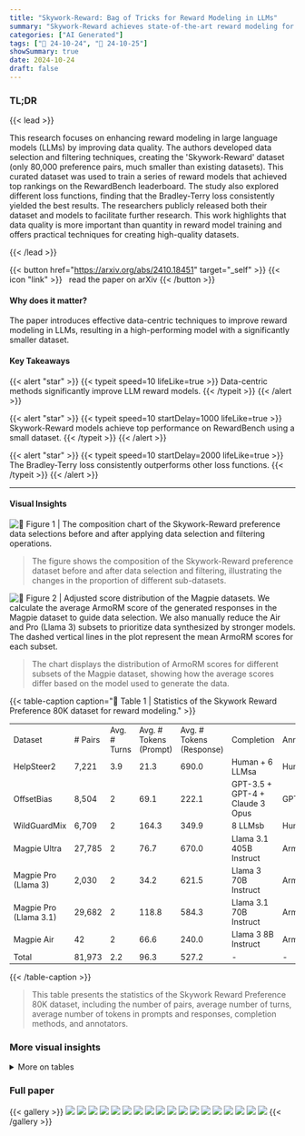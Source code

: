 ```yaml
---
title: "Skywork-Reward: Bag of Tricks for Reward Modeling in LLMs"
summary: "Skywork-Reward achieves state-of-the-art reward modeling for LLMs using novel data-centric techniques, producing a top-performing model with only 80K preference pairs."
categories: ["AI Generated"]
tags: ["🔖 24-10-24", "🤗 24-10-25"]
showSummary: true
date: 2024-10-24
draft: false
---
```


### TL;DR


{{< lead >}}

This research focuses on enhancing reward modeling in large language models (LLMs) by improving data quality.  The authors developed data selection and filtering techniques, creating the 'Skywork-Reward' dataset (only 80,000 preference pairs, much smaller than existing datasets). This curated dataset was used to train a series of reward models that achieved top rankings on the RewardBench leaderboard.  The study also explored different loss functions, finding that the Bradley-Terry loss consistently yielded the best results.  The researchers publicly released both their dataset and models to facilitate further research. This work highlights that data quality is more important than quantity in reward model training and offers practical techniques for creating high-quality datasets.

{{< /lead >}}


{{< button href="https://arxiv.org/abs/2410.18451" target="_self" >}}
{{< icon "link" >}} &nbsp; read the paper on arXiv
{{< /button >}}

#### Why does it matter?
The paper introduces effective data-centric techniques to improve reward modeling in LLMs, resulting in a high-performing model with a significantly smaller dataset.
#### Key Takeaways

{{< alert "star" >}}
{{< typeit speed=10 lifeLike=true >}} Data-centric methods significantly improve LLM reward models. {{< /typeit >}}
{{< /alert >}}

{{< alert "star" >}}
{{< typeit speed=10 startDelay=1000 lifeLike=true >}} Skywork-Reward models achieve top performance on RewardBench using a small dataset. {{< /typeit >}}
{{< /alert >}}

{{< alert "star" >}}
{{< typeit speed=10 startDelay=2000 lifeLike=true >}} The Bradley-Terry loss consistently outperforms other loss functions. {{< /typeit >}}
{{< /alert >}}

------
#### Visual Insights



![](figures/figures_4_0.png "🔼 Figure 1 | The composition chart of the Skywork-Reward preference data selections before and after applying data selection and filtering operations.")

> The figure shows the composition of the Skywork-Reward preference dataset before and after data selection and filtering, illustrating the changes in the proportion of different sub-datasets.





![](charts/charts_6_0.png "🔼 Figure 2 | Adjusted score distribution of the Magpie datasets. We calculate the average ArmoRM score of the generated responses in the Magpie dataset to guide data selection. We also manually reduce the Air and Pro (Llama 3) subsets to prioritize data synthesized by stronger models. The dashed vertical lines in the plot represent the mean ArmoRM scores for each subset.")

> The chart displays the distribution of ArmoRM scores for different subsets of the Magpie dataset, showing how the average scores differ based on the model used to generate the data.





{{< table-caption caption="🔽 Table 1 | Statistics of the Skywork Reward Preference 80K dataset for reward modeling." >}}
<table id='0' style='font-size:14px'><tr><td>Dataset</td><td># Pairs</td><td>Avg. # Turns</td><td>Avg. # Tokens (Prompt)</td><td>Avg. # Tokens (Response)</td><td>Completion</td><td>Annotator</td></tr><tr><td>HelpSteer2</td><td>7,221</td><td>3.9</td><td>21.3</td><td>690.0</td><td>Human + 6 LLMsa</td><td>Human</td></tr><tr><td>OffsetBias</td><td>8,504</td><td>2</td><td>69.1</td><td>222.1</td><td>GPT-3.5 + GPT-4 + Claude 3 Opus</td><td>GPT-4</td></tr><tr><td>WildGuardMix</td><td>6,709</td><td>2</td><td>164.3</td><td>349.9</td><td>8 LLMsb</td><td>Human</td></tr><tr><td>Magpie Ultra</td><td>27,785</td><td>2</td><td>76.7</td><td>670.0</td><td>Llama 3.1 405B Instruct</td><td>ArmoRM</td></tr><tr><td>Magpie Pro (Llama 3)</td><td>2,030</td><td>2</td><td>34.2</td><td>621.5</td><td>Llama 3 70B Instruct</td><td>ArmoRM</td></tr><tr><td>Magpie Pro (Llama 3.1)</td><td>29,682</td><td>2</td><td>118.8</td><td>584.3</td><td>Llama 3.1 70B Instruct</td><td>ArmoRM</td></tr><tr><td>Magpie Air</td><td>42</td><td>2</td><td>66.6</td><td>240.0</td><td>Llama 3 8B Instruct</td><td>ArmoRM</td></tr><tr><td>Total</td><td>81,973</td><td>2.2</td><td>96.3</td><td>527.2</td><td>-</td><td>-</td></tr></table>{{< /table-caption >}}

> This table presents the statistics of the Skywork Reward Preference 80K dataset, including the number of pairs, average number of turns, average number of tokens in prompts and responses, completion methods, and annotators.



### More visual insights




<details>
<summary>More on tables
</summary>


{{< table-caption caption="🔽 Table 1 | Statistics of the Skywork Reward Preference 80K dataset for reward modeling." >}}
<br><table id='3' style='font-size:18px'><tr><td>Task</td><td>Count</td><td>Percentage</td></tr><tr><td>Math</td><td>29,657</td><td>49.81%</td></tr><tr><td>Coding & debugging</td><td>8,193</td><td>13.76%</td></tr><tr><td>Information seeking</td><td>7,837</td><td>13.16%</td></tr><tr><td>Advice seeking</td><td>4,546</td><td>7.64%</td></tr><tr><td>Reasoning</td><td>3,854</td><td>6.47%</td></tr><tr><td>Planning</td><td>2,185</td><td>3.67%</td></tr><tr><td>Brainstorming</td><td>1,081</td><td>1.82%</td></tr><tr><td>Creative writing</td><td>794</td><td>1.33%</td></tr><tr><td>Data analysis</td><td>725</td><td>1.22%</td></tr><tr><td>Editing</td><td>337</td><td>0.57%</td></tr><tr><td>Role playing</td><td>330</td><td>0.55%</td></tr><tr><td>Total</td><td>59,539</td><td>100%</td></tr></table>{{< /table-caption >}}

> This table presents the statistics of the Skywork Reward Preference 80K dataset, including the number of pairs, average number of tokens in prompts and responses, completion methods and annotators used for each dataset.


{{< table-caption caption="🔽 Table 2 | Performance comparison of different reward models on RewardBench. The first block of the table includes the top reward models on the RewardBench leaderboard. The superscript in this block indicates that the results have not been officially verified. The second block of the table corresponds to Llama-3.1-8B and Gemma-2-27B (both instruct version) trained on Preference 700K and Preference 378K data, respectively. The final block of the table showcases the performance of our Skywork-Reward model series, which are trained on the Skywork Reward Preference 80K dataset. Notably, Skywork-Reward-Gemma-2-27B achieves state-of-the-art performance, outperforming several competitive models on RewardBench. The highest performance in each column is masked as bold." >}}
<table id='0' style='font-size:14px'><tr><td>Model</td><td>Type</td><td>Avg. Score</td><td>Chat</td><td>Chat Hard</td><td>Safety</td><td>Reasoning</td></tr><tr><td>SFR-LLaMa-3.1-70B-Judge-I* Wang et al. 2024c)</td><td>Generative</td><td>92.7</td><td>96.9</td><td>84.8</td><td>91.6</td><td>97.6</td></tr><tr><td>Nemotron-4-340B-Reward* Wang et al. 2024e)</td><td>Custom</td><td>92.2</td><td>95.8</td><td>87.1</td><td>92.2</td><td>93.6</td></tr><tr><td>ArmoRM-Llama3-8B-v0.1 Wang et al. 2024b</td><td>Custom</td><td>90.8</td><td>96.9</td><td>76.8</td><td>92.2</td><td>97.3</td></tr><tr><td>SFR-nemo-12B-Judge-r* Wang et al. 2024c</td><td>Generative</td><td>90.3</td><td>97.2</td><td>82.2</td><td>86.5</td><td>95.1</td></tr><tr><td>InternLM-20B-Reward Cai et al. 2024</td><td>Discriminative</td><td>90.2</td><td>98.9</td><td>76.5</td><td>89.9</td><td>95.8</td></tr><tr><td>Llama-3-OffsetBias-RM-8B Park et al. 2024</td><td>Discriminative</td><td>89.4</td><td>97.2</td><td>81.8</td><td>86.8</td><td>91.9</td></tr><tr><td>gemini-1.5-pro-0924 Team et al. 2024a</td><td>Generative</td><td>86.8</td><td>94.1</td><td>77.0</td><td>85.8</td><td>90.2</td></tr><tr><td>gpt-4o-2024-08-06 Achiam et al. 2023</td><td>Generative</td><td>86.7</td><td>96.1</td><td>76.1</td><td>88.1</td><td>86.6</td></tr><tr><td>Llama-3.1-8B Dubey et al. 2024 + Preference 700K</td><td>Discriminative</td><td>86.9</td><td>98.0</td><td>67.3</td><td>89.4</td><td>93.0</td></tr><tr><td>Gemma-2-27B Team et al. 2024b + Preference 700K</td><td>Discriminative</td><td>88.1</td><td>97.5</td><td>71.7</td><td>90.0</td><td>93.4</td></tr><tr><td>Llama-3.1-8BDubey et al. 2024 + Preference 378K</td><td>Discriminative</td><td>91.8</td><td>94.6</td><td>84.5</td><td>91.5</td><td>96.5</td></tr><tr><td>Gemma-2-27BTeam et al. 2024b + Preference 378K</td><td>Discriminative</td><td>92.6</td><td>94.4</td><td>87.5</td><td>91.9</td><td>96.7</td></tr><tr><td>Skywork-Reward-Llama-3.1-8B</td><td>Discriminative</td><td>92.5</td><td>95.8</td><td>87.3</td><td>90.6</td><td>96.2</td></tr><tr><td>Skywork-Reward-Gemma-2-27B</td><td>Discriminative</td><td>93.8</td><td>95.8</td><td>91.4</td><td>92.0</td><td>96.1</td></tr></table>{{< /table-caption >}}

> Table 2 presents a performance comparison of various reward models on the RewardBench benchmark, highlighting the superior performance of the Skywork-Reward models.


{{< table-caption caption="🔽 Table 3 | Ablation studies of loss functions that optimize the margin between chosen and rejected responses on Gemma-2-27B." >}}
<table id='0' style='font-size:14px'><tr><td>Loss function</td><td>Avg. Score</td><td>Chat</td><td>Chat Hard</td><td>Safety</td><td>Reasoning</td></tr><tr><td>Focal Lin 2017</td><td>93.6</td><td>94.3</td><td>91.8</td><td>92.0</td><td>96.5</td></tr><tr><td>Focal with penalty Cai et al. 2024</td><td>93.4</td><td>93.9</td><td>91.5</td><td>92.0</td><td>96.5</td></tr><tr><td>Hinge Scholkopf et al. 2001</td><td>93.3</td><td>94.1</td><td>90.2</td><td>92.6</td><td>96.3</td></tr><tr><td>MarginMSE Friedman et al. 2001</td><td>92.3</td><td>90.2</td><td>89.0</td><td>93.3</td><td>96.7</td></tr><tr><td>Cross-entropy (Goodtellow et al. 2016</td><td>87.6</td><td>74.9</td><td>87.3</td><td>94.0</td><td>94.5</td></tr><tr><td>Tempered log Carvalho et al. 2010</td><td>92.9</td><td>96.4</td><td>87.4</td><td>91.8</td><td>96.2</td></tr><tr><td>Temperature-adjusted Bradley-Terry Bradley and Terry, 1952</td><td>93.7</td><td>94.3</td><td>91.7</td><td>92.7</td><td>96.3</td></tr><tr><td>Bradley-Terry Bradley and Terry 1952)</td><td>93.8</td><td>95.8</td><td>91.4</td><td>92.0</td><td>96.1</td></tr></table>{{< /table-caption >}}

> Table 3 shows the results of an ablation study comparing different loss functions used to train reward models, focusing on their ability to maximize the margin between chosen and rejected responses, using the Gemma-2-27B model.


{{< table-caption caption="🔽 Table 2 | Performance comparison of different reward models on RewardBench. The first block of the table includes the top reward models on the RewardBench leaderboard. The superscript in this block indicates that the results have not been officially verified. The second block of the table corresponds to Llama-3.1-8B and Gemma-2-27B (both instruct version) trained on Preference 700K and Preference 378K data, respectively. The final block of the table showcases the performance of our Skywork-Reward model series, which are trained on the Skywork Reward Preference 80K dataset. Notably, Skywork-Reward-Gemma-2-27B achieves state-of-the-art performance, outperforming several competitive models on RewardBench. The highest performance in each column is masked as bold." >}}
<table id='0' style='font-size:16px'><tr><td>Dataset</td><td># of RewardBench Prompts With >7-Gram Match</td><td># of Contaminated Prompts</td></tr><tr><td>Preference 700K</td><td>800</td><td>15,349</td></tr><tr><td>Nectar</td><td>381</td><td>2,394</td></tr><tr><td>Skywork Reward Preference 80K v0.1</td><td>673</td><td>5,402</td></tr><tr><td>Skywork Reward Preference 80K v0.2</td><td>460</td><td>445</td></tr></table>{{< /table-caption >}}

> This table compares the performance of different reward models on RewardBench across four categories: Chat, Chat Hard, Safety, and Reasoning.


{{< table-caption caption="🔽 Table 2 | Performance comparison of different reward models on RewardBench. The first block of the table includes the top reward models on the RewardBench leaderboard. The superscript in this block indicates that the results have not been officially verified. The second block of the table corresponds to Llama-3.1-8B and Gemma-2-27B (both instruct version) trained on Preference 700K and Preference 378K data, respectively. The final block of the table showcases the performance of our Skywork-Reward model series, which are trained on the Skywork Reward Preference 80K dataset. Notably, Skywork-Reward-Gemma-2-27B achieves state-of-the-art performance, outperforming several competitive models on RewardBench. The highest performance in each column is masked as bold." >}}
<table id='2' style='font-size:14px'><tr><td>Model</td><td>Avg. Score</td><td>Chat</td><td>Chat Hard</td><td>Safety</td><td>Reasoning</td></tr><tr><td>Skywork-Reward-Llama-3.1-8B</td><td>92.5</td><td>95.8</td><td>87.3</td><td>90.6</td><td>96.2</td></tr><tr><td>Skywork-Reward-Gemma-2-27B</td><td>93.8</td><td>95.8</td><td>91.4</td><td>92.0</td><td>96.1</td></tr><tr><td>Skywork-Reward-Llama-3.1-8B (Decontaminated)</td><td>93.1 (↑ 0.6)</td><td>94.7 (↓ 1.1)</td><td>88.4 (↑ 1.1)</td><td>92.7 (↑ 2.1)</td><td>96.7 (↑ 0.5)</td></tr><tr><td>Skywork-Reward-Gemma-2-27B (Decontaminated)</td><td>94.3 (↑ 0.5)</td><td>96.1 (↑ 0.3)</td><td>89.9 (↓ 1.5)</td><td>93.0 (↑ 1.0)</td><td>98.1 (↑ 2.0)</td></tr></table>{{< /table-caption >}}

> Table 2 presents a performance comparison of various reward models on the RewardBench benchmark, highlighting the superior performance of the Skywork-Reward models trained on the curated 80K dataset.


</details>


### Full paper

{{< gallery >}}
<img src="paper_images/1.png" class="grid-w50 md:grid-w33 xl:grid-w25" />
<img src="paper_images/2.png" class="grid-w50 md:grid-w33 xl:grid-w25" />
<img src="paper_images/3.png" class="grid-w50 md:grid-w33 xl:grid-w25" />
<img src="paper_images/4.png" class="grid-w50 md:grid-w33 xl:grid-w25" />
<img src="paper_images/5.png" class="grid-w50 md:grid-w33 xl:grid-w25" />
<img src="paper_images/6.png" class="grid-w50 md:grid-w33 xl:grid-w25" />
<img src="paper_images/7.png" class="grid-w50 md:grid-w33 xl:grid-w25" />
<img src="paper_images/8.png" class="grid-w50 md:grid-w33 xl:grid-w25" />
<img src="paper_images/9.png" class="grid-w50 md:grid-w33 xl:grid-w25" />
<img src="paper_images/10.png" class="grid-w50 md:grid-w33 xl:grid-w25" />
<img src="paper_images/11.png" class="grid-w50 md:grid-w33 xl:grid-w25" />
<img src="paper_images/12.png" class="grid-w50 md:grid-w33 xl:grid-w25" />
<img src="paper_images/13.png" class="grid-w50 md:grid-w33 xl:grid-w25" />
<img src="paper_images/14.png" class="grid-w50 md:grid-w33 xl:grid-w25" />
<img src="paper_images/15.png" class="grid-w50 md:grid-w33 xl:grid-w25" />
<img src="paper_images/16.png" class="grid-w50 md:grid-w33 xl:grid-w25" />
<img src="paper_images/17.png" class="grid-w50 md:grid-w33 xl:grid-w25" />
<img src="paper_images/18.png" class="grid-w50 md:grid-w33 xl:grid-w25" />
{{< /gallery >}}